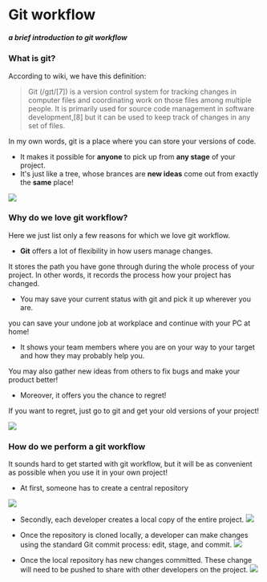 # Git workflow
##### a brief introduction to git workflow
### What is git?
According to wiki, we have this definition:
> Git (/ɡɪt/[7]) is a version control system for tracking changes in computer files and coordinating work on those files among multiple people. It is primarily used for source code management in software development,[8] but it can be used to keep track of changes in any set of files.

In my own words, git is a place where you can store your versions of code. 

* It makes it possible for **anyone** to pick up from **any stage** of your project.
* It's just like a tree, whose brances are **new ideas** come out from exactly the **same** place!

![](https://timgsa.baidu.com/timg?image&quality=80&size=b9999_10000&sec=1509977528&di=2cfd3119f3313a774b9833929f85b467&imgtype=jpg&er=1&src=http%3A%2F%2Fstore.sony.com.tw%2Fresource%2Fproduct_files%2FFDR-AX30%2Fimages%2Fimg_37.jpg)


###  Why do we love git workflow?
Here we just list only a few reasons for which we love git workflow.

+ **Git** offers a lot of flexibility in how users manage changes. 

It stores the path you have gone through during the whole process of your project. In other words, it records the process how your project has changed.

+ You may save your current status with git and pick it up wherever you are.

you can save your undone job at workplace and continue with your PC at home!
+ It shows your team members where you are on your way to your target and how they may probably help you.

You may also gather new ideas from others to fix bugs and make your product better!
+ Moreover, it offers you the chance to regret!

If you want to regret, just go to git and get your old versions of your project!

![](http://p.07358.com/image/20160406/1459929457191620.png)

### How do we perform a git workflow
It sounds hard to get started with git workflow, but it will be as convenient as possible when you use it in your own project!

* At first, someone has to create a central repository 

![](https://wac-cdn.atlassian.com/dam/jcr:f03a0fbd-a880-477f-aa32-33340383ce07/02%20(3).svg?cdnVersion=ht)

* Secondly, each developer creates a local copy of the entire project.
![](https://timgsa.baidu.com/timg?image&quality=80&size=b9999_10000&sec=1509383425217&di=00af562e1522377ee16d7032a9e97426&imgtype=0&src=http%3A%2F%2Fimgsrc.baidu.com%2Fimgad%2Fpic%2Fitem%2F6159252dd42a28341df3232f51b5c9ea15cebfb8.jpg)

* Once the repository is cloned locally, a developer can make changes using the standard Git commit process: edit, stage, and commit.
![](https://timgsa.baidu.com/timg?image&quality=80&size=b9999_10000&sec=1509383590737&di=0ecf2b46a8c00e36aa08005222adafd6&imgtype=0&src=http%3A%2F%2Fa.hiphotos.baidu.com%2Fzhidao%2Fwh%253D600%252C800%2Fsign%3D2e031019dab44aed591bb6e2832cab39%2Fc2fdfc039245d6887c24a1f7a4c27d1ed21b24ba.jpg)

* Once the local repository has new changes committed. These change will need to be pushed to share with other developers on the project.
![](https://timgsa.baidu.com/timg?image&quality=80&size=b9999_10000&sec=1509383647022&di=de92a032d3a5137e0f96faa61c6cf9bb&imgtype=0&src=http%3A%2F%2Fimgsrc.baidu.com%2Fimgad%2Fpic%2Fitem%2Fcb8065380cd7912301e7684da6345982b2b78080.jpg)
